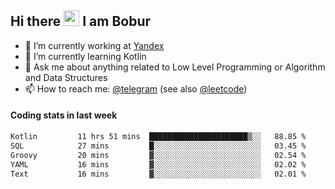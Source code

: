 ## Hi there <img src="https://media.giphy.com/media/hvRJCLFzcasrR4ia7z/giphy.gif" width="25px" height="25px"> I am Bobur

- 💼 I’m currently working at [Yandex](https://yandex.ru/)
- 🌱 I’m currently learning Kotlin
- 💬 Ask me about anything related to Low Level Programming or Algorithm and Data Structures
- 📫 How to reach me: [@telegram](https://t.me/octoant) (see also [@leetcode](https://leetcode.com/octoant/))    

#### Coding stats in last week

<!--START_SECTION:waka-->

```txt
Kotlin         11 hrs 51 mins  ██████████████████████▒░░   88.85 %
SQL            27 mins         █░░░░░░░░░░░░░░░░░░░░░░░░   03.45 %
Groovy         20 mins         ▓░░░░░░░░░░░░░░░░░░░░░░░░   02.54 %
YAML           16 mins         ▓░░░░░░░░░░░░░░░░░░░░░░░░   02.02 %
Text           16 mins         ▓░░░░░░░░░░░░░░░░░░░░░░░░   02.01 %
```

<!--END_SECTION:waka-->
